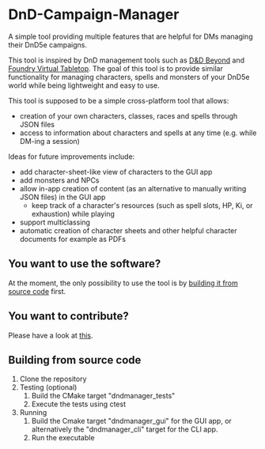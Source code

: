 # DnD-Campaign-Manager
A simple tool providing multiple features that are helpful for DMs managing their DnD5e campaigns.

This tool is inspired by DnD management tools such as [D&D Beyond](https://www.dndbeyond.com/) and 
[Foundry Virtual Tabletop](https://foundryvtt.com/).
The goal of this tool is to provide similar functionality for managing characters, spells and monsters of
your DnD5e world while being lightweight and easy to use.

This tool is supposed to be a simple cross-platform tool that allows:
- creation of your own characters, classes, races and spells through JSON files
- access to information about characters and spells at any time (e.g. while DM-ing a session)

Ideas for future improvements include:
- add character-sheet-like view of characters to the GUI app
- add monsters and NPCs
- allow in-app creation of content (as an alternative to manually writing JSON files) in the GUI app
    - keep track of a character's resources (such as spell slots, HP, Ki, or exhaustion) while playing
- support multiclassing
- automatic creation of character sheets and other helpful character documents for example as PDFs

## You want to use the software?

At the moment, the only possibility to use the tool is by
[building it from source code](#building-from-source-code) first.

## You want to contribute?

Please have a look at [this](CONTRIBUTING.md).

## Building from source code

1. Clone the repository
2. Testing (optional)
   1. Build the CMake target "dndmanager_tests"
   2. Execute the tests using ctest
3. Running
   1. Build the Cmake target "dndmanager_gui" for the GUI app, or alternatively the "dndmanager_cli" target for the
      CLI app.
   2. Run the executable
